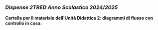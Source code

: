### *Dispense 2TRED Anno Scolastico 2024/2025*

**Cartella per il materiale dell'Unità Didattica 2: diagrammi di flusso con controllo in cosa.**  
